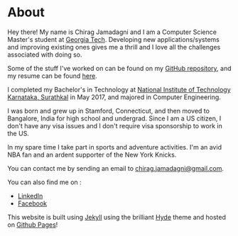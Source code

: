 # About
Hey there! My name is Chirag Jamadagni and I am a Computer Science Master's student at [Georgia Tech](http://www.gatech.edu/). Developing new applications/systems and improving existing ones gives me a thrill and I love all the challenges associated with doing so. 

Some of the stuff I've worked on can be found on my [GitHub repository](http://github.com/cjamadagni), and my resume can be found [here]({{site.url}}/public/Rohit-Varkey-Thankachan-Resume.pdf).

I completed my Bachelor's in Technology at [National Institute of Technology Karnataka, Surathkal](http://nitk.ac.in) in May 2017, and majored in Computer Engineering.

I was born and grew up in Stamford, Connecticut, and then moved to Bangalore, India for high school and undergrad. Since I am a US citizen, I don't have any visa issues and I don't require visa sponsorship to work in the US.

In my spare time I take part in sports and adventure activities. I'm an avid NBA fan and an ardent supporter of the New York Knicks. 

You can contact me by sending an email to [chirag.jamadagni@gmail.com](mailto:chirag.jamadagni@gmail.com).

You can also find me on :

* [LinkedIn](https://linkedin.com/in/cjamadagni)
* [Facebook](https://www.facebook.com/chirag.jamadagni.7)

This website is built using [Jekyll](http://jekyllrb.com) using the brilliant [Hyde](http://hyde.getpoole.com) theme and hosted on [Github Pages](http://pages.github.com)!

